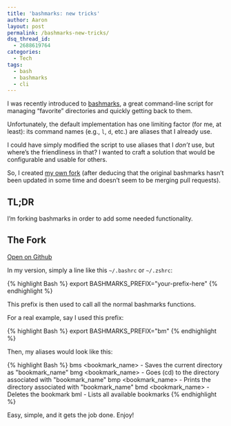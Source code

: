 ```yaml
---
title: 'bashmarks: new tricks'
author: Aaron
layout: post
permalink: /bashmarks-new-tricks/
dsq_thread_id:
  - 2688619764
categories:
  - Tech
tags:
  - bash
  - bashmarks
  - cli
---
```

I was recently introduced to <a title="bashmarks" href="https://github.com/huyng/bashmarks" target="_blank">bashmarks</a>, a great&nbsp;command-line script for managing &#8220;favorite&#8221; directories and quickly getting back to them.

Unfortunately,&nbsp;the default implementation has one&nbsp;limiting factor (for me, at least): its command names (e.g., `l`, `d`, etc.) are aliases that I already use.

I could have simply modified the script to use aliases that I&nbsp;*don&#8217;t* use, but where&#8217;s the friendliness in that? I wanted to craft a solution that would be configurable and usable for others.

So, I created <a title="bashmarks" href="https://github.com/bachya/bashmarks" target="_blank">my own fork</a> (after deducing that the original bashmarks hasn&#8217;t been updated in some time and doesn&#8217;t seem to be merging pull requests).<!--more-->

## TL;DR

I&#8217;m forking bashmarks in order to add some needed functionality.

## The Fork

<a href="https://github.com/bachya/bashmarks">Open on Github</a>

In my version, simply a line like this&nbsp;`~/.bashrc` or `~/.zshrc`:

{% highlight Bash %}
export BASHMARKS_PREFIX="your-prefix-here"
{% endhighlight %}

This prefix is then used to call all the normal bashmarks functions.

For a real example, say I used this prefix:

{% highlight Bash %}
export BASHMARKS_PREFIX="bm"
{% endhighlight %}

Then, my aliases would look like this:

{% highlight Bash %}
bms <bookmark_name> - Saves the current directory as "bookmark_name"
bmg <bookmark_name> - Goes (cd) to the directory associated with "bookmark_name"
bmp <bookmark_name> - Prints the directory associated with "bookmark_name"
bmd <bookmark_name> - Deletes the bookmark
bml - Lists all available bookmarks
{% endhighlight %}

Easy, simple, and it gets the job done. Enjoy!
